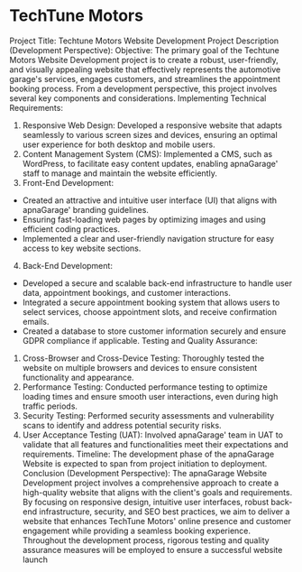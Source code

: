 # TechTune Motors

Project Title: Techtune Motors Website Development
Project Description (Development Perspective):
Objective:
The primary goal of the Techtune Motors Website Development project is to create
a robust, user-friendly, and visually appealing website that effectively represents the
automotive garage's services, engages customers, and streamlines the appointment
booking process. From a development perspective, this project involves several key
components and considerations.
 Implementing Technical Requirements:
1. Responsive Web Design: Developed a responsive website that adapts seamlessly to
various screen sizes and devices, ensuring an optimal user experience for both
desktop and mobile users.
2. Content Management System (CMS): Implemented a CMS, such as WordPress, to
facilitate easy content updates, enabling apnaGarage' staff to manage and
maintain the website efficiently.
3. Front-End Development:
- Created an attractive and intuitive user interface (UI) that aligns with apnaGarage' branding guidelines.
- Ensuring fast-loading web pages by optimizing images and using efficient coding
practices.
- Implemented a clear and user-friendly navigation structure for easy access to key
website sections.
4. Back-End Development:
- Developed a secure and scalable back-end infrastructure to handle user data,
appointment bookings, and customer interactions.
- Integrated a secure appointment booking system that allows users to select
services, choose appointment slots, and receive confirmation emails.
- Created a database to store customer information securely and ensure GDPR
compliance if applicable.
Testing and Quality Assurance:
1. Cross-Browser and Cross-Device Testing: Thoroughly tested the website on multiple
browsers and devices to ensure consistent functionality and appearance.
2. Performance Testing: Conducted performance testing to optimize loading times and
ensure smooth user interactions, even during high traffic periods.
3. Security Testing: Performed security assessments and vulnerability scans to identify
and address potential security risks.
4. User Acceptance Testing (UAT): Involved apnaGarage' team in UAT to validate
that all features and functionalities meet their expectations and requirements.
Timeline:
The development phase of the apnaGarage Website is expected to span from project initiation to deployment.
Conclusion (Development Perspective):
The apnaGarage Website Development project involves a comprehensive
approach to create a high-quality website that aligns with the client's goals and
requirements. By focusing on responsive design, intuitive user interfaces, robust
back-end infrastructure, security, and SEO best practices, we aim to deliver a
website that enhances TechTune Motors' online presence and customer
engagement while providing a seamless booking experience. Throughout the
development process, rigorous testing and quality assurance measures will be
employed to ensure a successful website launch
